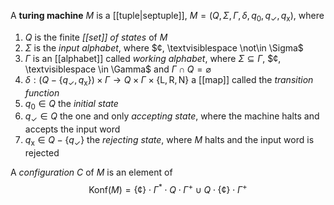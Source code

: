 
A **turing machine** $M$ is a [[tuple|septuple]], $M=(Q, \Sigma, \Gamma, \delta, q_{0}, q_{\checkmark}, q_{\mathsf{x}})$, where
1. $Q$ is the finite *[[set]] of states* of $M$
2. $\Sigma$ is the *input alphabet*, where $¢, \textvisiblespace \not\in \Sigma$ 
3. $\Gamma$ is an [[alphabet]] called *working alphabet*, where $\Sigma \subseteq \Gamma$, $¢, \textvisiblespace \in \Gamma$ and $\Gamma \cap Q = \varnothing$
4. $\delta:(Q-\{ q_{\checkmark}, q_{\mathsf{x}} \}) \times \Gamma \to Q \times \Gamma \times \{ \mathrm{L}, \mathrm{R}, \mathrm{N} \}$ a [[map]] called the *transition function*
5. $q_{0} \in Q$ the *initial state*
6. $q_{\checkmark} \in Q$ the one and only *accepting state*, where the machine halts and accepts the input word
7. $q_{\mathsf{x}} \in Q - \{ q_{\checkmark} \}$ the *rejecting state*, where $M$ halts and the input word is rejected

A *configuration* $C$ of $M$ is an element of
$$
\mathrm{Konf}(M) = \{ ¢ \} \cdot \Gamma^{*} \cdot Q \cdot \Gamma^{+} \cup Q \cdot \{  ¢ \} \cdot \Gamma^{+}
$$

